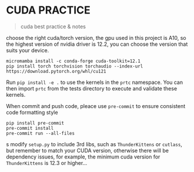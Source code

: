 # CUDA PRACTICE

> cuda best practice &amp; notes

choose the right cuda/torch version, the gpu used in this project is A10, so the highest version of nvidia driver is 12.2, you can choose the version that suits your device.

```
micromamba install -c conda-forge cuda-toolkit=12.1
pip install torch torchvision torchaudio --index-url https://download.pytorch.org/whl/cu121
```

Run `pip install -e .` to use the kernels in the `prtc` namespace. You can then import `prtc` from the tests directory to execute and validate these kernels.

When commit and push code, pleace use `pre-commit` to ensure consistent code formatting style

```
pip install pre-commit
pre-commit install
pre-commit run --all-files
```
s
modify `setup.py` to include 3rd libs, such as `ThunderKittens` or `cutlass`, but remember to match your CUDA version, otherwise there will be dependency issues, for example, the minimum cuda version for `ThunderKittens` is 12.3 or higher...
